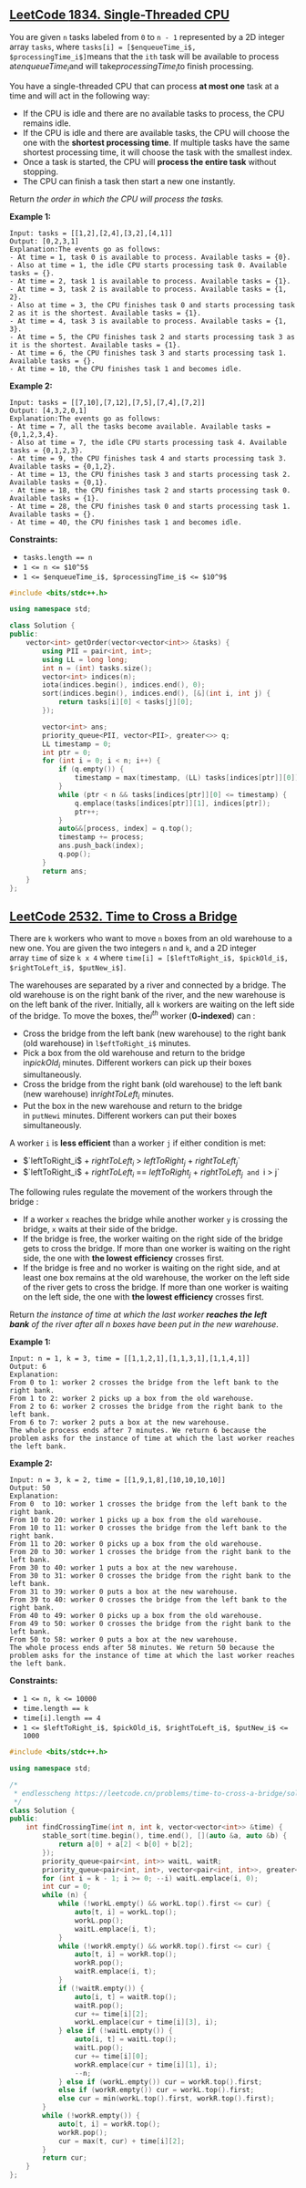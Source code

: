 ## [LeetCode **1834. Single-Threaded CPU**](https://leetcode.cn/problems/single-threaded-cpu/description/)

You are given `n` tasks labeled from `0` to `n - 1` represented by a 2D integer array `tasks`, where `tasks[i] = [$enqueueTime_i$, $processingTime_i$]`means that the `ith` task will be available to process at$`enqueueTime_i`$and will take$`processingTime_i`$to finish processing.

You have a single-threaded CPU that can process **at most one** task at a time and will act in the following way:

- If the CPU is idle and there are no available tasks to process, the CPU remains idle.
- If the CPU is idle and there are available tasks, the CPU will choose the one with the **shortest processing time**. If multiple tasks have the same shortest processing time, it will choose the task with the smallest index.
- Once a task is started, the CPU will **process the entire task** without stopping.
- The CPU can finish a task then start a new one instantly.

Return *the order in which the CPU will process the tasks.*

**Example 1:**

```
Input: tasks = [[1,2],[2,4],[3,2],[4,1]]
Output: [0,2,3,1]
Explanation:The events go as follows:
- At time = 1, task 0 is available to process. Available tasks = {0}.
- Also at time = 1, the idle CPU starts processing task 0. Available tasks = {}.
- At time = 2, task 1 is available to process. Available tasks = {1}.
- At time = 3, task 2 is available to process. Available tasks = {1, 2}.
- Also at time = 3, the CPU finishes task 0 and starts processing task 2 as it is the shortest. Available tasks = {1}.
- At time = 4, task 3 is available to process. Available tasks = {1, 3}.
- At time = 5, the CPU finishes task 2 and starts processing task 3 as it is the shortest. Available tasks = {1}.
- At time = 6, the CPU finishes task 3 and starts processing task 1. Available tasks = {}.
- At time = 10, the CPU finishes task 1 and becomes idle.
```

**Example 2:**

```
Input: tasks = [[7,10],[7,12],[7,5],[7,4],[7,2]]
Output: [4,3,2,0,1]
Explanation:The events go as follows:
- At time = 7, all the tasks become available. Available tasks = {0,1,2,3,4}.
- Also at time = 7, the idle CPU starts processing task 4. Available tasks = {0,1,2,3}.
- At time = 9, the CPU finishes task 4 and starts processing task 3. Available tasks = {0,1,2}.
- At time = 13, the CPU finishes task 3 and starts processing task 2. Available tasks = {0,1}.
- At time = 18, the CPU finishes task 2 and starts processing task 0. Available tasks = {1}.
- At time = 28, the CPU finishes task 0 and starts processing task 1. Available tasks = {}.
- At time = 40, the CPU finishes task 1 and becomes idle.
```

**Constraints:**

- `tasks.length == n`
- `1 <= n <= $10^5$`
- `1 <= $enqueueTime_i$, $processingTime_i$ <= $10^9$`

```cpp
#include <bits/stdc++.h>

using namespace std;

class Solution {
public:
    vector<int> getOrder(vector<vector<int>> &tasks) {
        using PII = pair<int, int>;
        using LL = long long;
        int n = (int) tasks.size();
        vector<int> indices(n);
        iota(indices.begin(), indices.end(), 0);
        sort(indices.begin(), indices.end(), [&](int i, int j) {
            return tasks[i][0] < tasks[j][0];
        });

        vector<int> ans;
        priority_queue<PII, vector<PII>, greater<>> q;
        LL timestamp = 0;
        int ptr = 0;
        for (int i = 0; i < n; i++) {
            if (q.empty()) {
                timestamp = max(timestamp, (LL) tasks[indices[ptr]][0]);
            }
            while (ptr < n && tasks[indices[ptr]][0] <= timestamp) {
                q.emplace(tasks[indices[ptr]][1], indices[ptr]);
                ptr++;
            }
            auto&&[process, index] = q.top();
            timestamp += process;
            ans.push_back(index);
            q.pop();
        }
        return ans;
    }
};
```

## [LeetCode **2532. Time to Cross a Bridge**](https://leetcode.cn/problems/time-to-cross-a-bridge/)

There are `k` workers who want to move `n` boxes from an old warehouse to a new one. You are given the two integers `n` and `k`, and a 2D integer array `time` of size `k x 4` where `time[i] = [$leftToRight_i$, $pickOld_i$, $rightToLeft_i$, $putNew_i$]`.

The warehouses are separated by a river and connected by a bridge. The old warehouse is on the right bank of the river, and the new warehouse is on the left bank of the river. Initially, all `k` workers are waiting on the left side of the bridge. To move the boxes, the$`i^{th}`$ worker (**0-indexed**) can :

- Cross the bridge from the left bank (new warehouse) to the right bank (old warehouse) in `l$eftToRight_i$` minutes.
- Pick a box from the old warehouse and return to the bridge in$`pickOld_i`$ minutes. Different workers can pick up their boxes simultaneously.
- Cross the bridge from the right bank (old warehouse) to the left bank (new warehouse) in$`rightToLeft_i`$ minutes.
- Put the box in the new warehouse and return to the bridge in `putNewi` minutes. Different workers can put their boxes simultaneously.

A worker `i` is **less efficient** than a worker `j` if either condition is met:

- $`leftToRight_i$ + $rightToLeft_i$ > $leftToRight_j$ + $rightToLeft_j$`
- $`leftToRight_i$ + $rightToLeft_i$ == $leftToRight_j$ + $rightToLeft_j$` and `i > j`

The following rules regulate the movement of the workers through the bridge :

- If a worker `x` reaches the bridge while another worker `y` is crossing the bridge, `x` waits at their side of the bridge.
- If the bridge is free, the worker waiting on the right side of the bridge gets to cross the bridge. If more than one worker is waiting on the right side, the one with **the lowest efficiency** crosses first.
- If the bridge is free and no worker is waiting on the right side, and at least one box remains at the old warehouse, the worker on the left side of the river gets to cross the bridge. If more than one worker is waiting on the left side, the one with **the lowest efficiency** crosses first.

Return *the instance of time at which the last worker **reaches the left bank** of the river after all n boxes have been put in the new warehouse*.

**Example 1:**

```
Input: n = 1, k = 3, time = [[1,1,2,1],[1,1,3,1],[1,1,4,1]]
Output: 6
Explanation:
From 0 to 1: worker 2 crosses the bridge from the left bank to the right bank.
From 1 to 2: worker 2 picks up a box from the old warehouse.
From 2 to 6: worker 2 crosses the bridge from the right bank to the left bank.
From 6 to 7: worker 2 puts a box at the new warehouse.
The whole process ends after 7 minutes. We return 6 because the problem asks for the instance of time at which the last worker reaches the left bank.
```

**Example 2:**

```
Input: n = 3, k = 2, time = [[1,9,1,8],[10,10,10,10]]
Output: 50
Explanation:
From 0  to 10: worker 1 crosses the bridge from the left bank to the right bank.
From 10 to 20: worker 1 picks up a box from the old warehouse.
From 10 to 11: worker 0 crosses the bridge from the left bank to the right bank.
From 11 to 20: worker 0 picks up a box from the old warehouse.
From 20 to 30: worker 1 crosses the bridge from the right bank to the left bank.
From 30 to 40: worker 1 puts a box at the new warehouse.
From 30 to 31: worker 0 crosses the bridge from the right bank to the left bank.
From 31 to 39: worker 0 puts a box at the new warehouse.
From 39 to 40: worker 0 crosses the bridge from the left bank to the right bank.
From 40 to 49: worker 0 picks up a box from the old warehouse.
From 49 to 50: worker 0 crosses the bridge from the right bank to the left bank.
From 50 to 58: worker 0 puts a box at the new warehouse.
The whole process ends after 58 minutes. We return 50 because the problem asks for the instance of time at which the last worker reaches the left bank.
```

**Constraints:**

- `1 <= n, k <= 10000`
- `time.length == k`
- `time[i].length == 4`
- `1 <= $leftToRight_i$, $pickOld_i$, $rightToLeft_i$, $putNew_i$ <= 1000`

```cpp
#include <bits/stdc++.h>

using namespace std;

/*
 * endlesscheng https://leetcode.cn/problems/time-to-cross-a-bridge/solution/by-endlesscheng-nzqo/
 */
class Solution {
public:
    int findCrossingTime(int n, int k, vector<vector<int>> &time) {
        stable_sort(time.begin(), time.end(), [](auto &a, auto &b) {
            return a[0] + a[2] < b[0] + b[2];
        });
        priority_queue<pair<int, int>> waitL, waitR;
        priority_queue<pair<int, int>, vector<pair<int, int>>, greater<>> workL, workR;
        for (int i = k - 1; i >= 0; --i) waitL.emplace(i, 0);
        int cur = 0;
        while (n) {
            while (!workL.empty() && workL.top().first <= cur) {
                auto[t, i] = workL.top();
                workL.pop();
                waitL.emplace(i, t);
            }
            while (!workR.empty() && workR.top().first <= cur) {
                auto[t, i] = workR.top();
                workR.pop();
                waitR.emplace(i, t);
            }
            if (!waitR.empty()) {
                auto[i, t] = waitR.top();
                waitR.pop();
                cur += time[i][2];
                workL.emplace(cur + time[i][3], i);
            } else if (!waitL.empty()) {
                auto[i, t] = waitL.top();
                waitL.pop();
                cur += time[i][0];
                workR.emplace(cur + time[i][1], i);
                --n;
            } else if (workL.empty()) cur = workR.top().first;
            else if (workR.empty()) cur = workL.top().first;
            else cur = min(workL.top().first, workR.top().first);
        }
        while (!workR.empty()) {
            auto[t, i] = workR.top();
            workR.pop();
            cur = max(t, cur) + time[i][2];
        }
        return cur;
    }
};
```